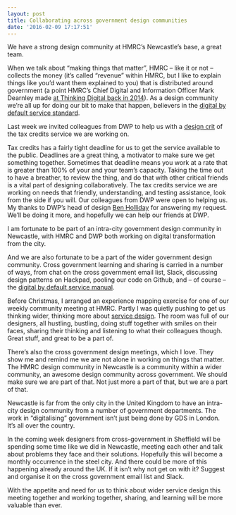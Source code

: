 ```yaml
---
layout: post
title: Collaborating across government design communities
date: '2016-02-09 17:17:51'
---
```


We have a strong design community at HMRC’s Newcastle’s base, a great team.

When we talk about “making things that matter”, HMRC – like it or not – collects the money (it’s called “revenue” within HMRC, but I like to explain things like you’d want them explained to you) that is distributed around government (a point HMRC’s Chief Digital and Information Officer Mark Dearnley made [at Thinking Digital back in 2014](http://www.thinkingdigital.co.uk/speakers/mark-dearnley/)). As a design community we’re all up for doing our bit to make that happen, believers in the [digital by default service standard](https://www.gov.uk/service-manual/digital-by-default).

Last week we invited colleagues from DWP to help us with a [design crit](http://alistapart.com/article/design-criticism-creative-process) of the tax credits service we are working on.

Tax credits has a fairly tight deadline for us to get the service available to the public. Deadlines are a great thing, a motivator to make sure we get something together. Sometimes that deadline means you work at a rate that is greater than 100% of your and your team’s capacity. Taking the time out to have a breather, to review the thing, and do that with other critical friends is a vital part of designing collaboratively. The tax credits service we are working on needs that friendly, understanding, and testing assistance, look from the side if you will. Our colleagues from DWP were open to helping us. My thanks to DWP’s head of design [Ben Holliday](http://www.hollidazed.co.uk) for answering my request. We’ll be doing it more, and hopefully we can help our friends at DWP.

I am fortunate to be part of an intra-city government design community in Newcastle, with HMRC and DWP both working on digital transformation from the city.

And we are also fortunate to be a part of the wider government design community. Cross government learning and sharing is carried in a number of ways, from chat on the cross government email list, Slack, discussing design patterns on Hackpad, pooling our code on Github, and – of course – the [digital by default service manual](http://www.designcouncil.org.uk/news-opinion/video-what-service-design).

Before Christmas, I arranged an experience mapping exercise for one of our weekly community meeting at HMRC. Partly I was quietly pushing to get us thinking wider, thinking more about [service design](http://www.designcouncil.org.uk/news-opinion/video-what-service-design). The room was full of our designers, all hustling, bustling, doing stuff together with smiles on their faces, sharing their thinking and listening to what their colleagues though. Great stuff, and great to be a part of.

There’s also the cross government design meetings, which I love. They show me and remind me we are not alone in working on things that matter. The HMRC design community in Newcastle is a community within a wider community, an awesome design community across government. We should make sure we are part of that. Not just more a part of that, but we are a part of that.

Newcastle is far from the only city in the United Kingdom to have an intra-city design community from a number of government departments. The work in “digitalising” government isn’t just being done by GDS in London. It’s all over the country.

In the coming week designers from cross-government in Sheffield will be spending some time like we did in Newcastle, meeting each other and talk about problems they face and their solutions. Hopefully this will become a monthly occurrence in the steel city. And there could be more of this happening already around the UK. If it isn’t why not get on with it? Suggest and organise it on the cross government email list and Slack.

With the appetite and need for us to think about wider service design this meeting together and working together, sharing, and learning will be more valuable than ever.
